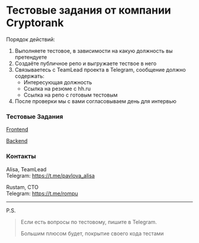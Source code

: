 # Тестовые задания от компании Cryptorank

Порядок действий: 
 1. Выполняете тестовое, в зависимости на какую должность вы претендуете
 1. Создаёте публичное репо и выгружаете тествое в него
 1. Связываетесь с TeamLead проекта в Telegram, сообщение должно содержать:
    - Интересующая должность
    - Ссылка на резюме с hh.ru
    - Ссылка на репо с готовым тестовым 
 1. После проверки мы с вами согласовываем день для интервью

### Тестовые Задания

[Frontend](https://github.com/CryptoRank/test-tasks/blob/main/frontend.md)

[Backend](https://github.com/CryptoRank/test-tasks/blob/main/backend.md)

### Контакты



Alisa, TeamLead   
Telegram: https://t.me/pavlova_alisa

Rustam, CTO      
Telegram: https://t.me/rompu

---

P.S.
> Если есть вопросы по тестовому, пишите в Telegram.   
> 
> Большим плюсом будет, покрытие своего кода тестами

